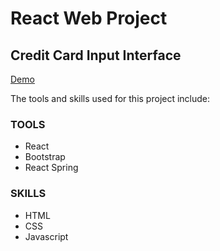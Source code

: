 # React Web Project

## Credit Card Input Interface

[Demo](https://wendy60113.github.io/web_payment/)

The tools and skills used for this project include:

### TOOLS

- React
- Bootstrap
- React Spring

### SKILLS

- HTML
- CSS
- Javascript
